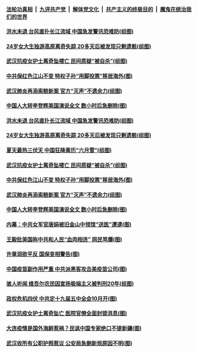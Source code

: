 ####  [法轮功真相](../../../../basic/blob/master/README.md?t=08031102) &nbsp;|&nbsp; [九评共产党](../../../../9ping.md/blob/master/README.md?t=08031102) &nbsp;|&nbsp; [解体党文化](../../../../jtdwh.md/blob/master/README.md?t=08031102)  &nbsp;|&nbsp; [共产主义的终极目的](../../../../gczydzjmd.md/blob/master/README.md?t=08031102) &nbsp;|&nbsp; [魔鬼在统治我们的世界](../../../../mgztzwmdsj.md/blob/master/README.md?t=08031102) 

#### [洪水未退 台风直扑长江流域 中国急发警讯恐难防(组图)](../pages/p1/941699.md?t=08031102) 

#### [24岁女大生独游高原离奇失踪 20多天后被发现只剩遗骸(组图)](../pages/p1/941682.md?t=08031102) 

#### [武汉抗疫女护士离奇坠楼亡 民间质疑“被自杀”(组图)](../pages/p1/941617.md?t=08031102) 

#### [中共保红色江山不变 特权子孙“用脚投票”移居海外(图)](../pages/p1/941595.md?t=08031102) 

#### [武汉肺炎再添索赔新案 官方“灭声”不遗余力(组图)](../pages/p1/941590.md?t=08031102) 

#### [中国人大转李登辉美国演说全文 数小时后急删除(图)](../pages/p1/941588.md?t=08031102) 

#### [洪水未退 台风直扑长江流域 中国急发警讯恐难防(组图)](../pages/p1/941699.md?t=08031102) 

#### [24岁女大生独游高原离奇失踪 20多天后被发现只剩遗骸(组图)](../pages/p1/941682.md?t=08031102) 

#### [夏天最热三伏天 中国狂降黄历“六月雪”(组图)](../pages/p1/941679.md?t=08031102) 

#### [武汉抗疫女护士离奇坠楼亡 民间质疑“被自杀”(组图)](../pages/p1/941617.md?t=08031102) 

#### [中共保红色江山不变 特权子孙“用脚投票”移居海外(图)](../pages/p1/941595.md?t=08031102) 

#### [武汉肺炎再添索赔新案 官方“灭声”不遗余力(组图)](../pages/p1/941590.md?t=08031102) 

#### [中国人大转李登辉美国演说全文 数小时后急删除(图)](../pages/p1/941588.md?t=08031102) 

#### [内幕：中共女军官唐娟被旧金山中领馆“送医”遭逮(图)](../pages/p1/941509.md?t=08031102) 


#### [王毅批美国称中共和人民“血肉相连” 网民骂爆(图)](../pages/p1/941437.md?t=08031102) 

#### [许章润欲平反 国保变相警告(图)](../pages/p1/941460.md?t=08031102) 



#### [中国疫苗副作用严重 中共派黑客攻击美疫苗公司(图)](../pages/p1/941452.md?t=08031102) 


#### [骇人听闻 维吾尔农民因宣扬极端主义被判刑20年(组图)](../pages/p1/941413.md?t=08031102) 

#### [政权危机四伏 中共定十九届五中全会10月开(图)](../pages/p1/941390.md?t=08031102) 

#### [武汉抗疫女护士离奇坠亡 医院官僚全面封锁消息(图)](../pages/p1/941381.md?t=08031102) 

#### [大连疫情是国外海鲜惹祸？民讽中国专家绝口不提新疆(图)](../pages/p1/941370.md?t=08031102) 

#### [武汉收所有公职护照惹议 公安局急删新规原因不明(图)](../pages/p1/941349.md?t=08031102) 

